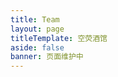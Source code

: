 ```yaml
---
title: Team
layout: page
titleTemplate: 空荧酒馆
aside: false
banner: 页面维护中
---
```


<!--
<script setup>
import TeamPage from './team/TeamPage.vue'
</script>

<TeamPage /> -->
